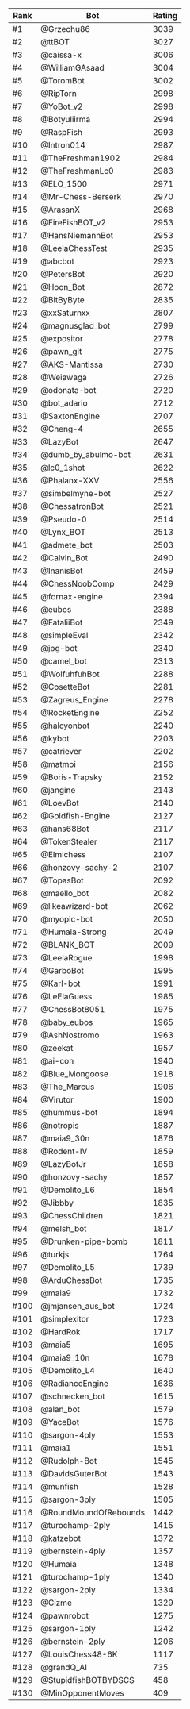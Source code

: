 Rank|Bot|Rating
---|---|---
#1|@Grzechu86|3039
#2|@ttBOT|3027
#3|@caissa-x|3006
#4|@WilliamGAsaad|3004
#5|@ToromBot|3002
#6|@RipTorn|2998
#7|@YoBot_v2|2998
#8|@Botyuliirma|2994
#9|@RaspFish|2993
#10|@Intron014|2987
#11|@TheFreshman1902|2984
#12|@TheFreshmanLc0|2983
#13|@ELO_1500|2971
#14|@Mr-Chess-Berserk|2970
#15|@ArasanX|2968
#16|@FireFishBOT_v2|2953
#17|@HansNiemannBot|2953
#18|@LeelaChessTest|2935
#19|@abcbot|2923
#20|@PetersBot|2920
#21|@Hoon_Bot|2872
#22|@BitByByte|2835
#23|@xxSaturnxx|2807
#24|@magnusglad_bot|2799
#25|@expositor|2778
#26|@pawn_git|2775
#27|@AKS-Mantissa|2730
#28|@Weiawaga|2726
#29|@odonata-bot|2720
#30|@bot_adario|2712
#31|@SaxtonEngine|2707
#32|@Cheng-4|2655
#33|@LazyBot|2647
#34|@dumb_by_abulmo-bot|2631
#35|@lc0_1shot|2622
#36|@Phalanx-XXV|2556
#37|@simbelmyne-bot|2527
#38|@ChessatronBot|2521
#39|@Pseudo-0|2514
#40|@Lynx_BOT|2513
#41|@admete_bot|2503
#42|@Calvin_Bot|2490
#43|@InanisBot|2459
#44|@ChessNoobComp|2429
#45|@fornax-engine|2394
#46|@eubos|2388
#47|@FataliiBot|2349
#48|@simpleEval|2342
#49|@jpg-bot|2340
#50|@camel_bot|2313
#51|@WolfuhfuhBot|2288
#52|@CosetteBot|2281
#53|@Zagreus_Engine|2278
#54|@RocketEngine|2252
#55|@halcyonbot|2240
#56|@kybot|2203
#57|@catriever|2202
#58|@matmoi|2156
#59|@Boris-Trapsky|2152
#60|@jangine|2143
#61|@LoevBot|2140
#62|@Goldfish-Engine|2127
#63|@hans68Bot|2117
#64|@TokenStealer|2117
#65|@Elmichess|2107
#66|@honzovy-sachy-2|2107
#67|@TopasBot|2092
#68|@maello_bot|2082
#69|@likeawizard-bot|2062
#70|@myopic-bot|2050
#71|@Humaia-Strong|2049
#72|@BLANK_BOT|2009
#73|@LeelaRogue|1998
#74|@GarboBot|1995
#75|@Karl-bot|1991
#76|@LeElaGuess|1985
#77|@ChessBot8051|1975
#78|@baby_eubos|1965
#79|@AshNostromo|1963
#80|@zeekat|1957
#81|@ai-con|1940
#82|@Blue_Mongoose|1918
#83|@The_Marcus|1906
#84|@Virutor|1900
#85|@hummus-bot|1894
#86|@notropis|1887
#87|@maia9_30n|1876
#88|@Rodent-IV|1859
#89|@LazyBotJr|1858
#90|@honzovy-sachy|1857
#91|@Demolito_L6|1854
#92|@Jibbby|1835
#93|@ChessChildren|1821
#94|@melsh_bot|1817
#95|@Drunken-pipe-bomb|1811
#96|@turkjs|1764
#97|@Demolito_L5|1739
#98|@ArduChessBot|1735
#99|@maia9|1732
#100|@jmjansen_aus_bot|1724
#101|@simplexitor|1723
#102|@HardRok|1717
#103|@maia5|1695
#104|@maia9_10n|1678
#105|@Demolito_L4|1640
#106|@RadianceEngine|1636
#107|@schnecken_bot|1615
#108|@alan_bot|1579
#109|@YaceBot|1576
#110|@sargon-4ply|1553
#111|@maia1|1551
#112|@Rudolph-Bot|1545
#113|@DavidsGuterBot|1543
#114|@munfish|1528
#115|@sargon-3ply|1505
#116|@RoundMoundOfRebounds|1442
#117|@turochamp-2ply|1415
#118|@katzebot|1372
#119|@bernstein-4ply|1357
#120|@Humaia|1348
#121|@turochamp-1ply|1340
#122|@sargon-2ply|1334
#123|@Cizme|1329
#124|@pawnrobot|1275
#125|@sargon-1ply|1242
#126|@bernstein-2ply|1206
#127|@LouisChess48-6K|1117
#128|@grandQ_AI|735
#129|@StupidfishBOTBYDSCS|458
#130|@MinOpponentMoves|409
